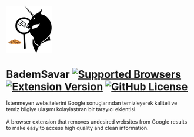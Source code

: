 ![](icons/icon-512x512.png)
# BademSavar [![Supported Browsers](https://img.shields.io/badge/supported%20browsers-firefox%20|%20chrome%20|%20opera-informational?logo=pinboard&style=flat-square)](https://pypi.python.org/pypi/ansicolortags/) [![Extension Version](https://img.shields.io/github/manifest-json/v/0x01h/bademsavar?style=flat-square)](https://pypi.python.org/pypi/ansicolortags/) [![GitHub License](https://img.shields.io/github/license/0x01h/bademsavar?style=flat-square)](https://pypi.python.org/pypi/ansicolortags/)
İstenmeyen websitelerini Google sonuçlarından temizleyerek kaliteli ve temiz bilgiye ulaşımı kolaylaştıran bir tarayıcı eklentisi.<br><br>
A browser extension that removes undesired websites from Google results to make easy to access high quality and clean information.
